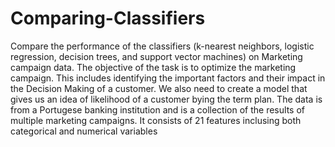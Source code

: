 # Comparing-Classifiers
Compare the performance of the classifiers (k-nearest neighbors, logistic regression, decision trees, and support vector machines) on Marketing campaign data.
The objective of the task is to optimize the marketing campaign. This includes identifying the important factors and their impact in the Decision Making of a customer. We also need to create a model that gives us an idea of likelihood of a customer bying the term plan.
The data is from a Portugese banking institution and is a collection of the results of multiple marketing campaigns. It consists of 21 features inclusing both categorical and numerical variables

